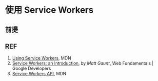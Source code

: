 # 使用 Service Workers

## 前提



## REF

1. [Using Service Workers][1], MDN
1. [Service Workers: an Introduction][2], by *Matt Gaunt*, Web Fundamentals | Google Developers
1. [Service Workers API][3], MDN

[1]: https://developer.mozilla.org/en-US/docs/Web/API/Service_Worker_API/Using_Service_Workers "Using Service Workers - MDN"
[2]: https://developers.google.cn/web/fundamentals/primers/service-workers/ "Service Workers: an Introduction"
[3]: https://developer.mozilla.org/en-US/docs/Web/API/Service_Worker_API "Service Workers API - MDN"
